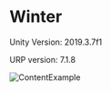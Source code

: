 # Winter

Unity Version:
2019.3.7f1

URP version:
7.1.8

![ContentExample](https://user-images.githubusercontent.com/31403375/78563927-5f39ca00-7824-11ea-9fab-04c9014dbfc0.png)

